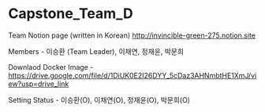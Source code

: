 # Capstone_Team_D

Team Notion page (written in Korean) http://invincible-green-275.notion.site

Members - 이승환 (Team Leader), 이채연, 정재윤, 박문희

Downlaod Docker Image - https://drive.google.com/file/d/1DiUK0E2I26DYY_5cDaz3AHNmbtHE1XmJ/view?usp=drive_link

Setting Status - 이승환(O), 이채연(O), 정재윤(O), 박문희(O)
